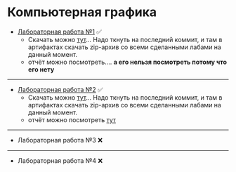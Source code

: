 # Компьютерная графика

- [Лабораторная работа №1](./lab1) ✅
  - Скачать можно [тут](https://github.com/dfa-ra/graphics-course/actions)... Надо ткнуть на последний коммит, и там в артифактах скачать zip-архив со всеми сделанными лабами на данный момент.
  - отчёт можно посмотреть.... **а его нельзя посмотреть потому что его нету** 

------

- [Лабораторная работа №2](./lab2) ✅
  - Скачать можно [тут](https://github.com/dfa-ra/graphics-course/actions)... Надо ткнуть на последний коммит, и там в артифактах скачать zip-архив со всеми сделанными лабами на данный момент.
  - отчёт можно посмотреть [тут](docs/lab2.pdf)
------

- Лабораторная работа №3 ❌

------

- Лабораторная работа №4 ❌
  

